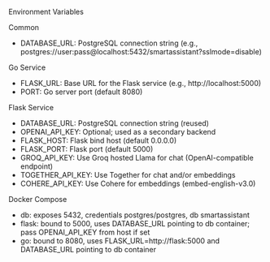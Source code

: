 Environment Variables

Common
- DATABASE_URL: PostgreSQL connection string (e.g., postgres://user:pass@localhost:5432/smartassistant?sslmode=disable)

Go Service
- FLASK_URL: Base URL for the Flask service (e.g., http://localhost:5000)
- PORT: Go server port (default 8080)

Flask Service
- DATABASE_URL: PostgreSQL connection string (reused)
- OPENAI_API_KEY: Optional; used as a secondary backend
- FLASK_HOST: Flask bind host (default 0.0.0.0)
- FLASK_PORT: Flask port (default 5000)
- GROQ_API_KEY: Use Groq hosted Llama for chat (OpenAI-compatible endpoint)
- TOGETHER_API_KEY: Use Together for chat and/or embeddings
- COHERE_API_KEY: Use Cohere for embeddings (embed-english-v3.0)

Docker Compose
- db: exposes 5432, credentials postgres/postgres, db smartassistant
- flask: bound to 5000, uses DATABASE_URL pointing to db container; pass OPENAI_API_KEY from host if set
- go: bound to 8080, uses FLASK_URL=http://flask:5000 and DATABASE_URL pointing to db container

